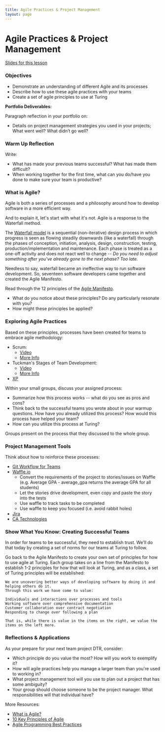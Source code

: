 ```yaml
---
title: Agile Practices & Project Management
layout: page
---
```



# Agile Practices & Project Management 

[Slides for this lesson](https://github.com/turingschool/professional_skills/blob/master/files/agile_practices_slides.pdf)

### Objectives
* Demonstrate an understanding of different Agile and its processes
* Describe how to use these agile practices with your teams
* Create a set of agile principles to use at Turing

**Portfolio Deliverables:**

Paragraph reflection in your portfolio on:

* Details on project management strategies you used in your projects; What went well? What didn’t go well?

### Warm Up Reflection
Write:

* What has made your previous teams successful? What has made them difficult?
* When working together for the first time, what can you do/have you done to make sure your team is productive?

### What is Agile?
Agile is both a series of processes and a philosophy around how to develop software in a more efficient way.

And to explain it, let's start with what it's not. Agile is a response to the Waterfall method.

The [Waterfall model](http://www.agilenutshell.com/agile_vs_waterfall) is a sequential (non-iterative) design process in which progress is seen as flowing steadily downwards (like a waterfall) through the phases of conception, initiation, analysis, design, construction, testing, production/implementation and maintenance. Each phase is treated as a one-off activity and does not react well to change -- *Do you need to adjust something after you've already gone to the next phase? Too late.* 

Needless to say, waterfall became an ineffective way to run software development. So, seventeen software developers came together and created the Agile Manifesto.

Read through the 12 principles of the [Agile Manifesto](http://agilemanifesto.org/principles.html). 

* What do you notice about these principles? Do any particularly resonate with you?
* How might these principles be applied? 

### Exploring Agile Practices
Based on these principles, processes have been created for teams to embrace agile methodology:

* Scrum:
	* [Video](https://www.scrumalliance.org/why-scrum)
	* [More Info](https://www.scrum.org/Resources/What-is-Scrum) 	
* Tuckman's Stages of Team Development:
	* [Video](https://www.youtube.com/watch?v=OhSI6oBQmQA&list=PLbu6naAjG_K93h0wjyn1b1EHQl1Q2pH_y)
	* [More Info](https://en.wikipedia.org/wiki/Tuckman%27s_stages_of_group_development)
* [XP](http://www.extremeprogramming.org/)

Within your small groups, discuss your assigned process:

* Summarize how this process works -- what do you see as pros and cons?
* Think back to the successful teams you wrote about in your warmup questions. How have you already utilized this process? How would this process have helped your team?  
* How can you utilize this process at Turing?

Groups present on the process that they discussed to the whole group. 

### Project Management Tools
Think about how to reinforce these processes:

* [Git Workflow for Teams](https://docs.google.com/a/casimircreative.com/spreadsheets/d/11JEKXiW7Pp7XZct191mmJv45XDwq1w6nfWNNKAbD36U/edit?usp=sharing)
* [Waffle.io](https://waffle.io/) 
	* Convert the requirements of the project to stories/issues on Waffle (e.g. Average GPA - average_gpa returns the average GPA for all students)
	* Let the stories drive development, even copy and paste the story into the tests
	* Use waffle to track tasks to be completed
	* Use waffle to keep you focused (i.e. avoid rabbit holes)
* [Jira](https://www.atlassian.com/software/jira)
* [CA Technologies](https://www.ca.com/us/why-ca/about-us/acquisitions/rally-is-now-ca-technologies.html?cid=GLOB-EOA-ABUS-ADB-000083-00000151)

### Show What You Know: Creating Successful Teams
In order for teams to be successful, they need to establish trust. We'll do that today by creating a set of norms for our teams at Turing to follow. 

Go back to the Agile Manifesto to create your own set of principles for how to use agile at Turing. Each group takes on a line from the Manifesto to establish 1-2 principles for how that will look at Turing, and as a class, a set of Turing principles will be established: 

	We are uncovering better ways of developing software by doing it and helping others do it.
	Through this work we have come to value:

	Individuals and interactions over processes and tools
	Working software over comprehensive documentation
	Customer collaboration over contract negotiation
	Responding to change over following a plan

	That is, while there is value in the items on the right, we value the items on the left more.

### Reflections & Applications
As your prepare for your next team project DTR, consider:

* Which principle do you value the most? How will you work to exemplify it?
* How will agile practices help you manage a larger team than you're used to working in?
* What project management tool will you use to plan out a project that has some ambiguity?
* Your group should choose someone to be the project manager. What responsibilities will that individual have?

More Resources:

* [What is Agile?](https://www.agilealliance.org/agile101/)
* [10 Key Principles of Agile](http://www.allaboutagile.com/what-is-agile-10-key-principles/)
* [Agile Programming Best Practices](https://www.versionone.com/agile-101/agile-software-programming-best-practices/)

